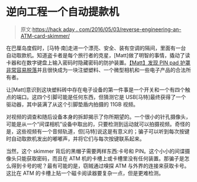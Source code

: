 # 逆向工程一个自动提款机

> 原文:[https://hack aday . com/2016/05/03/reverse-engineering-an-ATM-card-skimmer/](https://hackaday.com/2016/05/03/reverse-engineering-an-atm-card-skimmer/)

在巴厘岛度假时，[马特·南]走进一个漂亮、安全、装有空调的隔间，里面有一台自动取款机。知道盗卡者是每个旅行者的克星，[Matt]做了明智的事情，撬动了读卡器和在数字键盘上输入密码时隐藏密码的防护装置。[【Matt】发现 PIN pad 护罩非常容易脱落](https://trustfoundry.net/reverse-engineering-a-discovered-atm-skimmer/)并且很快成为一块注塑塑料、一个微型相机和一些电子产品的合法所有者。

让[Matt]意识到这块塑料砖中存在电子设备的第一件事是一个开关和一个有四个触点的端口。这四个引脚可能是任何东西，但猜测它是 USB[马特]最终获得了一个驱动器，其中装满了从这个引脚垫盾内拍摄的 11GB 视频。

对视频的调查和随后设备本身的拆卸揭示了你所期望的。一个很小的针孔摄像头，可能是从一个“间谍相机”设备中取出的，只要检测到运动就可以拍摄视频。奇怪的是，这些视频有一个音频轨道，但[马特]说这是有意义的；骗子可以听到每次按键时自动取款机发出的嘟嘟声，并将它们与每次按键联系起来。

当然，这个 skimmer 背后的黑帽子需要两样东西:卡号和 PIN。这个小小的间谍摄像头只能获取密码，而且在 ATM 机的卡槽上或卡槽里没有任何装置。那骗子是怎么得到卡号的呢？最有可能的是，窃贼通过嗅探 ATM 与外界的连接来获取卡号。这比在 ATM 的卡槽上贴一个磁卡阅读器要复杂一点，但是更难检测。